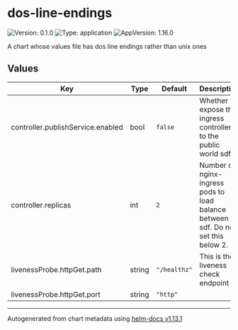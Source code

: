 # dos-line-endings

![Version: 0.1.0](https://img.shields.io/badge/Version-0.1.0-informational?style=flat-square) ![Type: application](https://img.shields.io/badge/Type-application-informational?style=flat-square) ![AppVersion: 1.16.0](https://img.shields.io/badge/AppVersion-1.16.0-informational?style=flat-square)

A chart whose values file has dos line endings rather than unix ones

## Values

| Key | Type | Default | Description |
|-----|------|---------|-------------|
| controller.publishService.enabled | bool | `false` | Whether to expose the ingress controller to the public world sdf |
| controller.replicas | int | `2` | Number of nginx-ingress pods to load balance between sdf. Do not set this below 2. |
| livenessProbe.httpGet.path | string | `"/healthz"` | This is the liveness check endpoint |
| livenessProbe.httpGet.port | string | `"http"` |  |

----------------------------------------------
Autogenerated from chart metadata using [helm-docs v1.13.1](https://github.com/norwoodj/helm-docs/releases/v1.13.1)
